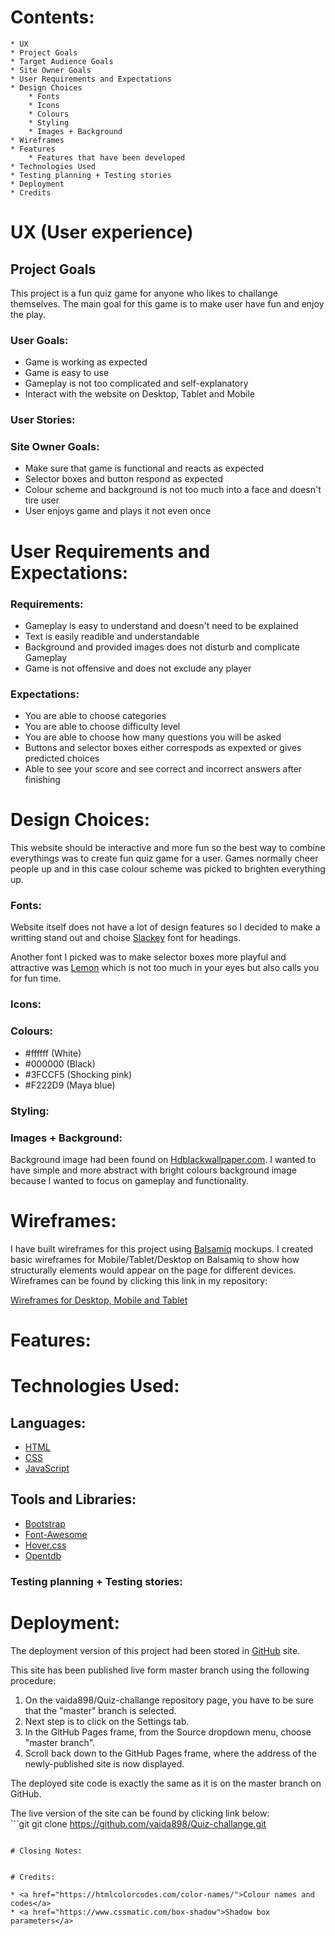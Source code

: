 # Contents:
    * UX 
    * Project Goals
    * Target Audience Goals
    * Site Owner Goals
    * User Requirements and Expectations
    * Design Choices 
        * Fonts
        * Icons
        * Colours
        * Styling
        * Images + Background
    * Wireframes 
    * Features 
        * Features that have been developed
    * Technologies Used 
    * Testing planning + Testing stories 
    * Deployment 
    * Credits 

# UX (User experience)

## Project Goals
This project is a fun quiz game for anyone who likes to challange themselves. The main goal for this game is to make
user have fun and enjoy the play. 


### User Goals:
* Game is working as expected
* Game is easy to use
* Gameplay is not too complicated and self-explanatory 
* Interact with the website on Desktop, Tablet and Mobile

### User Stories:




### Site Owner Goals:
* Make sure that game is functional and reacts as expected
* Selector boxes and button respond as expected
* Colour scheme and background is not too much into a face and doesn't tire user
* User enjoys game and plays it not even once

# User Requirements and Expectations:

### Requirements:
* Gameplay is easy to understand and doesn't need to be explained
* Text is easily readible and understandable
* Background and provided images does not disturb and complicate Gameplay
* Game is not offensive and does not exclude any player 

### Expectations:
* You are able to choose categories 
* You are able to choose difficulty level 
* You are able to choose how many questions you will be asked
* Buttons and selector boxes either correspods as expexted or gives predicted choices
* Able to see your score and see correct and incorrect answers after finishing

# Design Choices:
This website should be interactive and more fun so the best way to combine everythings was to create fun 
quiz game for a user. Games normally cheer people up and in this case colour scheme was picked to brighten
everything up.

### Fonts:
Website itself does not have a lot of design features so I decided to make a writting stand out and choise 
<a href="https://fonts.google.com/?query=Slackey&selection.family=Lato">Slackey</a> font for headings.

Another font I picked was to make selector boxes more playful and attractive was 
<a href="https://fonts.google.com/?query=Lemon&selection.family=Lato">Lemon</a> which is not too much 
in your eyes but also calls you for fun time.

### Icons:


### Colours:
* #ffffff (White)
* #000000 (Black)
* #3FCCF5 (Shocking pink)
* #F222D9 (Maya blue)

### Styling:


### Images + Background:
Background image had been found on <a href="https://hdblackwallpaper.com">Hdblackwallpaper.com</a>. I wanted to have simple
and more abstract with bright colours background image because I wanted to focus on gameplay and functionality.

# Wireframes:
I have built wireframes for this project using <a href="https://balsamiq.com/">Balsamiq</a> mockups. I created basic wireframes for Mobile/Tablet/Desktop
on Balsamiq to show how structurally elements would appear on the page for different devices. Wireframes can be found by clicking this link in my repository:

<a href="https://github.com/vaida898/Quiz-challange/tree/master/wireframes">Wireframes for Desktop, Mobile and Tablet</a>

# Features:


# Technologies Used:

## Languages:

* <a href="https://developer.mozilla.org/en-US/docs/Web/HTML">HTML</a>
* <a href="https://developer.mozilla.org/en-US/docs/Web/CSS">CSS</a>
* <a href="https://www.w3schools.com/js/">JavaScript</a>

## Tools and Libraries:

* <a href="https://getbootstrap.com/">Bootstrap</a>
* <a href="https://fontawesome.com/icons?d=gallery">Font-Awesome</a>
* <a href="https://ianlunn.github.io/Hover/">Hover.css</a>
* <a href="https://opentdb.com/">Opentdb</a>

### Testing planning + Testing stories:


# Deployment:

The deployment version of this project had been stored in <a href="https://github.com/">GitHub</a> site. 

   This site has been published live form master branch using the following procedure:

   1. On the vaida898/Quiz-challange repository page, you have to be sure that the "master" branch is selected.
   2. Next step is to click on the Settings tab.
   3. In the GitHub Pages frame, from the Source dropdown menu, choose "master branch".
   4. Scroll back down to the GitHub Pages frame, where the address of the newly-published site is now displayed.

   The deployed site code is exactly the same as it is on the master branch on GitHub.

   The live version of the site can be found by clicking link below:   
    ```git
  git clone https://github.com/vaida898/Quiz-challange.git
   ```

# Closing Notes:


# Credits:

* <a href="https://htmlcolorcodes.com/color-names/">Colour names and codes</a>
* <a href="https://www.cssmatic.com/box-shadow">Shadow box parameters</a>

